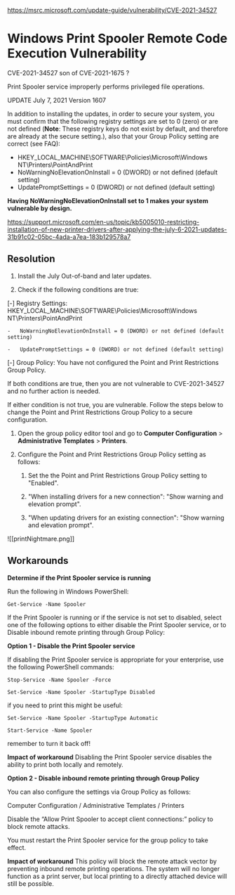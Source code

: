 https://msrc.microsoft.com/update-guide/vulnerability/CVE-2021-34527

# Windows Print Spooler Remote Code Execution Vulnerability

CVE-2021-34527  son of CVE-2021-1675 ? 

Print Spooler service improperly performs privileged file operations.

UPDATE July 7, 2021 Version 1607



In addition to installing the updates, in order to secure your system, you must confirm that the following registry settings are set to 0 (zero) or are not defined (**Note**: These registry keys do not exist by default, and therefore are already at the secure setting.), also that your Group Policy setting are correct (see FAQ):

-   HKEY_LOCAL_MACHINE\SOFTWARE\Policies\Microsoft\Windows NT\Printers\PointAndPrint
-   NoWarningNoElevationOnInstall = 0 (DWORD) or not defined (default setting)
-   UpdatePromptSettings = 0 (DWORD) or not defined (default setting)

**Having NoWarningNoElevationOnInstall set to 1 makes your system vulnerable by design.**


https://support.microsoft.com/en-us/topic/kb5005010-restricting-installation-of-new-printer-drivers-after-applying-the-july-6-2021-updates-31b91c02-05bc-4ada-a7ea-183b129578a7
## **Resolution**

1.  Install the July Out-of-band and later updates.
    
2.  Check if the following conditions are true:
    

[-]   Registry Settings: HKEY_LOCAL_MACHINE\SOFTWARE\Policies\Microsoft\Windows NT\Printers\PointAndPrint
    
    -   NoWarningNoElevationOnInstall = 0 (DWORD) or not defined (default setting)
        
    -   UpdatePromptSettings = 0 (DWORD) or not defined (default setting)
        
[-]   Group Policy: You have not configured the Point and Print Restrictions Group Policy.
    

If both conditions are true, then you are not vulnerable to CVE-2021-34527 and no further action is needed. 

If either condition is not true, you are vulnerable. 
Follow the steps below to change the Point and Print Restrictions Group Policy to a secure configuration.

1.  Open the group policy editor tool and go to **Computer Configuration** > **Administrative Templates** > **Printers**. 
    
2.  Configure the Point and Print Restrictions Group Policy setting as follows:
    
    1.  Set the the Point and Print Restrictions Group Policy setting to "Enabled".
        
    2.  "When installing drivers for a new connection": "Show warning and elevation prompt".
        
    3.  "When updating drivers for an existing connection": "Show warning and elevation prompt".

![[printNightmare.png]]






## Workarounds

**Determine if the Print Spooler service is running**

Run the following in Windows PowerShell:

`Get-Service -Name Spooler`

If the Print Spooler is running or if the service is not set to disabled, select one of the following options to either disable the Print Spooler service, or to Disable inbound remote printing through Group Policy:

**Option 1 - Disable the Print Spooler service**

If disabling the Print Spooler service is appropriate for your enterprise, use the following PowerShell commands:

`Stop-Service -Name Spooler -Force`

`Set-Service -Name Spooler -StartupType Disabled`

if you need to print this might be useful:

`Set-Service -Name Spooler -StartupType Automatic`

`Start-Service -Name Spooler`

remember to turn it back off!

**Impact of workaround** Disabling the Print Spooler service disables the ability to print both locally and remotely.

**Option 2 - Disable inbound remote printing through Group Policy**

You can also configure the settings via Group Policy as follows:

Computer Configuration / Administrative Templates / Printers

Disable the “Allow Print Spooler to accept client connections:” policy to block remote attacks.

You must restart the Print Spooler service for the group policy to take effect.

**Impact of workaround** This policy will block the remote attack vector by preventing inbound remote printing operations. The system will no longer function as a print server, but local printing to a directly attached device will still be possible.